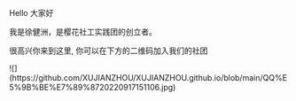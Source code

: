 <p>Hello 大家好</p>
<p>我是徐健洲，是樱花社工实践团的创立者。 </p>
<p>很高兴你来到这里, 你可以在下方的二维码加入我们的社团</p>
![](https://github.com/XUJIANZHOU/XUJIANZHOU.github.io/blob/main/QQ%E5%9B%BE%E7%89%8720220917151106.jpg)  
